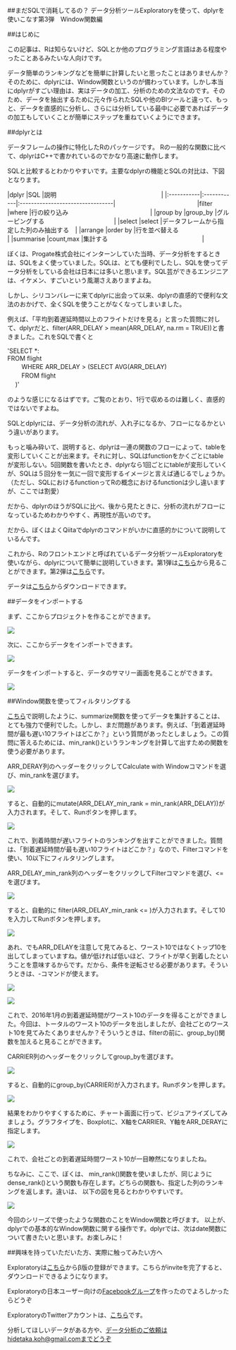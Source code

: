 ##まだSQLで消耗してるの？ データ分析ツールExploratoryを使って、dplyrを使いこなす第3弾　Window関数編

##はじめに

この記事は、Rは知らないけど、SQLとか他のプログラミング言語はある程度やったことあるみたいな人向けです。

データ簡単のランキングなどを簡単に計算したいと思ったことはありませんか？　そのために、dplyrには、Window関数というのが備わっています。しかし本当にdplyrがすごい理由は、実はデータの加工、分析のための文法なのです。そのため、データを抽出するために元々作られたSQLや他のBIツールと違って、もっと、データを直感的に分析し、さらには分析している最中に必要であればデータの加工もしていくことが簡単にステップを重ねていくようにできます。


##dplyrとは

データフレームの操作に特化したRのパッケージです。
Rの一般的な関数に比べて、dplyrはC++で書かれているのでかなり高速に動作します。

SQLと比較するとわかりやすいです。主要なdplyrの機能とSQLの対比は、下図となります。

|dplyr       |SQL          |説明　　　　　　　　　　　　　　　　　|
|:-----------|:------------|:---------------------------------|　　　　　　　　　　　　　
|filter      |where        |行の絞り込み　　　　　　　　　　　　　 |
|group by    |group_by     |グルーピングする　　　　　　　　　　　  |
|select      |select       |データフレームから指定した列のみ抽出する　|
|arrange     |order by     |行を並べ替える　　　　　　　　　　　　  |
|summarise   |count,max    |集計する　　　　　　　　　　　　　　　 |

ぼくは、Progate株式会社にインターンしていた当時、データ分析をするときは、SQLをよく使っていました。SQLは、とても便利でしたし、SQLを使ってデータ分析をしている会社は日本には多いと思います。SQL芸ができるエンジニアは、イケメン、すごいという風潮さえありますよね。

しかし、シリコンバレーに来てdplyrに出会って以来、dplyrの直感的で便利な文法のおかげで、全くSQLを使うことがなくなってしまいました。

例えば、「平均到着遅延時間以上のフライトだけを見る」と言った質問に対して、dplyrだと、filter(ARR_DELAY > mean(ARR_DELAY, na.rm = TRUE))と書きました。これをSQLで書くと

'SELECT *:<br>
 FROM flight<br>　　
WHERE ARR_DELAY > (SELECT AVG(ARR_DELAY)<br>　　
                FROM flight　<br>　
             )'

のような感じになるはずです。ご覧のとおり、1行で収めるのは難しく、直感的ではないですよね。

SQLとdplyrには、データ分析の流れが、入れ子になるか、フローになるかという違いがあります。

もっと噛み砕いて、説明すると、dplyrは一連の関数のフローによって、tableを変形していくことが出来ます。それに対し、SQLはfunctionをかくごとにtableが変形しない。5回関数を書いたとき、dplyrなら1回ごとにtableが変形していくが、SQLは５回分を一気に一回で変形するイメージと言えば通じるでしょうか。（ただし、SQLにおけるfunctionってRの概念におけるfunctionは少し違いますが、ここでは割愛）

だから、dplyrのほうがSQLに比べ、後から見たときに、分析の流れがフローになっているためわかりやすく、再現性が高いのです。

だから、ぼくはよくQiitaでdplyrのコマンドがいかに直感的かについて説明しているんです。


これから、Rのフロントエンドと呼ばれているデータ分析ツールExploratoryを使いながら、dplyrについて簡単に説明していきます。第1弾は[こちら](http://qiita.com/21-Hidetaka-Ko/items/117caea621562f05ffe1)から見ることができます。第2弾は[こちら](http://qiita.com/21-Hidetaka-Ko/items/bc7766e730a60ebf4561)です。

データは[こちら](https://www.dropbox.com/s/x2g3qgo28syxhcl/airline_delay_2016_01.csv?dl=0
)からダウンロードできます。

##データをインポートする

まず、ここからプロジェクトを作ることができます。

![](images/create-project.png)

次に、ここからデータをインポートできます。

![](images/flight-import.png)

データをインポートすると、データのサマリー画面を見ることができます。

![](images/flight-dplyer.png)

##Window関数を使ってフィルタリングする

[こちら](http://qiita.com/21-Hidetaka-Ko/items/bc7766e730a60ebf4561)で説明したように、summarize関数を使ってデータを集計することは、とても強力で便利でした。しかし、まだ問題があります。例えば、「到着遅延時間が最も遅い10フライトはどこか？」という質問があったとしましょう。この質問に答えるためには、min_rank()というランキングを計算して出すための関数を使う必要があります。

ARR_DERAY列のヘッダーをクリックしてCalculate with Windowコマンドを選び、min_rankを選びます。

![](images/Window-min_rank.png)

すると、自動的にmutate(ARR_DELAY_min_rank = min_rank(ARR_DELAY))が入力されます。そして、Runボタンを押します。

![](images/Window-min_rank2.png)

これで、到着時間が遅いフライトのランキングを出すことができました。質問は、「到着遅延時間が最も遅い10フライトはどこか？」なので、Filterコマンドを使い、10以下にフィルタリングします。

ARR_DELAY_min_rank列のヘッダーをクリックしてFilterコマンドを選び、<=を選びます。

![](images/filter_arr-delay_c.png)

すると、自動的に filter(ARR_DELAY_min_rank  <= )が入力されます。そして10を入力してRunボタンを押します。

![](images/arr_delay_min_rank.png)


あれ、でもARR_DELAYを注意して見てみると、ワースト10ではなくトップ10を出してしまっていますね。値が低ければ低いほど、フライトが早く到着したということを意味するからです。だから、条件を逆転させる必要があります。そういうときは、-コマンドが使えます。

![](images/-rank_arr-delay1.png)

![](images/-rank_arr-delay.png)

これで、2016年1月の到着遅延時間がワースト10のデータを得ることができました。今回は、トータルのワースト10のデータを出しましたが、会社ごとのワースト10を見てみたくありませんか？そういうときは、filterの前に、group_by()関数を加えると見ることができます。

CARRIER列のヘッダーをクリックしてgroup_byを選びます。

![](images/.png)

すると、自動的にgroup_by(CARRIER)が入力されます。Runボタンを押します。

![](images/group_by-c.png)

結果をわかりやすくするために、チャート画面に行って、ビジュアライズしてみましょう。グラフタイプを、Boxplotに、X軸をCARRIER、Y軸をARR_DERAYに指定します。

![](images/box_plot_carre.png)

これで、会社ごとの到着遅延時間ワースト10が一目瞭然になりましたね。

ちなみに、ここで、ぼくは、 min_rank()関数を使いましたが、同じように dense_rank()という関数も存在します。どちらの関数も、指定した列のランキングを返します。違いは、 以下の図を見るとわかりやすいです。

![](images/dense_rank_min.png)

今回のシリーズで使ったような関数のことをWindow関数と呼びます。
以上が、dplyrでの基本的なWindow関数に関する操作です。dplyrでは、次はdate関数について書きたいと思います。お楽しみに！

##興味を持っていただいた方、実際に触ってみたい方へ

Exploratoryは[こちら](https://exploratory.io/
)からβ版の登録ができます。こちらがinviteを完了すると、ダウンロードできるようになります。

Exploratoryの日本ユーザー向けの[Facebookグループ](https://www.facebook.com/groups/1087437647994959/members/
)を作ったのでよろしかったらどうぞ

ExploratoryのTwitterアカウントは、[こちら](https://twitter.com/ExploratoryData
)です。

分析してほしいデータがある方や、データ分析のご依頼はhidetaka.koh@gmail.comまでどうぞ